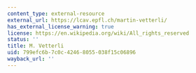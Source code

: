 ```yaml
---
content_type: external-resource
external_url: https://lcav.epfl.ch/martin-vetterli/
has_external_license_warning: true
license: https://en.wikipedia.org/wiki/All_rights_reserved
status: ''
title: M. Vetterli
uid: 799efc6b-7c0c-4246-8055-038f15c06896
wayback_url: ''
---
```

